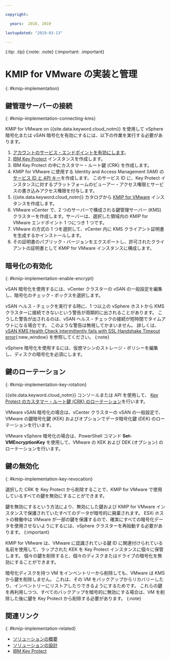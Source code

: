 ```yaml
---

copyright:

  years:  2016, 2019

lastupdated: "2019-03-13"

---
```


{:tip: .tip}
{:note: .note}
{:important: .important}

# KMIP for VMware の実装と管理
{: #kmip-implementation}

## 鍵管理サーバーの接続
{: #kmip-implementation-connecting-kms}

KMIP for VMware on {{site.data.keyword.cloud_notm}} を使用して vSphere 暗号化または vSAN 暗号化を有効にするには、以下の作業を実行する必要があります。

1. [アカウントのサービス・エンドポイントを有効にします](/docs/services/service-endpoint?topic=services/service-endpoint-getting-started#getting-started)。
2. [IBM Key Protect](/docs/services/key-protect?topic=key-protect-getting-started-tutorial) インスタンスを作成します。
3. IBM Key Protect の中にカスタマー・ルート鍵 (CRK) を作成します。
4. KMIP for VMware に使用する Identity and Access Management (IAM) の[サービス ID と API キー](/docs/iam?topic=iam-serviceidapikeys)を作成します。 このサービス ID に、Key Protect インスタンスに対するプラットフォームのビューアー・アクセス権限とサービスの書き込みアクセス権限を付与します。
5. {{site.data.keyword.cloud_notm}} カタログから [KMIP for VMware](/docs/services/vmwaresolutions/services?topic=vmware-solutions-kmip_standalone_ordering) インスタンスを作成します。
6. VMware vCenter で、2 つのサーバーで構成される鍵管理サーバー (KMS) クラスターを作成します。サーバーは、選択した領域内の KMIP for VMware エンドポイント 1 つにつき 1 つです。
7. VMware の方式の 1 つを選択して、vCenter 内に KMS クライアント証明書を生成するかインストールします。
8. その証明書のパブリック・バージョンをエクスポートし、許可されたクライアントの証明書として KMIP for VMware インスタンスに構成します。

## 暗号化の有効化
{: #kmip-implementation-enable-encrypt}

vSAN 暗号化を使用するには、vCenter クラスターの vSAN の一般設定を編集し、暗号化のチェック・ボックスを選択します。

vSAN ヘルス・チェックを実行する時に、1 つ以上の vSphere ホストから KMS クラスターに接続できないという警告が周期的に出されることがあります。 こうした警告が出されるのは、vSAN ヘルス・チェックの接続が短時間でタイムアウトになる場合です。 このような警告は無視してかまいません。 詳しくは、[vSAN KMS Health Check intermittently fails with SSL Handshake Timeout error](https://kb.vmware.com/s/article/67115){:new_window} を参照してください。
{:note}

vSphere 暗号化を使用するには、仮想マシンのストレージ・ポリシーを編集し、ディスクの暗号化を必須にします。

## 鍵のローテーション
{: #kmip-implementation-key-rotation}

{{site.data.keyword.cloud_notm}} コンソールまたは API を使用して、
[Key Protect のカスタマー・ルート鍵 (CRK) のローテーション](/docs/services/key-protect?topic=key-protect-key-rotation#key-rotation)を行います。

VMware vSAN 暗号化の場合は、vCenter クラスターの vSAN の一般設定で、VMware の鍵暗号化鍵 (KEK) およびオプションでデータ暗号化鍵 (DEK) のローテーションを行います。

VMware vSphere 暗号化の場合は、PowerShell コマンド **Set-VMEncryptionKey** を使用して、VMware の KEK および DEK (オプション) のローテーションを行います。

## 鍵の無効化
{: #kmip-implementation-key-revocation}

選択した CRK を Key Protect から削除することで、KMIP for VMware で使用しているすべての鍵を無効にすることができます。

鍵を無効にするという方法により、無効にした鍵および KMIP for VMware インスタンスで保護されていたすべてのデータが暗号的に廃棄されます。 ESXi ホストの稼働中は VMware が一部の鍵を保護するので、確実にすべての暗号化データを使用させないようにするには、vSphere クラスターを再始動する必要があります。
{:important}

KMIP for VMware は、VMware に認識されている鍵 ID に関連付けられている名前を使用して、ラップされた KEK を Key Protect インスタンスに個々に保管します。 個々の鍵を削除すると、個々のディスクまたはドライブの暗号化を無効にすることができます。

暗号化ディスクを持つ VM をインベントリーから削除しても、VMware は KMS から鍵を削除しません。 これは、その VM をバックアップからリカバリーしたり、インベントリーにリストアしたりできるようにするためです。 これらの鍵を再利用しつつ、すべてのバックアップを暗号的に無効にする場合は、VM を削除した後に鍵を Key Protect から削除する必要があります。
{:note}

## 関連リンク
{: #kmip-implementation-related}

* [ソリューションの概要](/docs/services/vmwaresolutions/archiref/kmip?topic=vmware-solutions-kmip-overview)
* [ソリューションの設計](/docs/services/vmwaresolutions/archiref/kmip?topic=vmware-solutions-kmip-design)
* [IBM Key Protect](/docs/services/key-protect?topic=key-protect-getting-started-tutorial)
